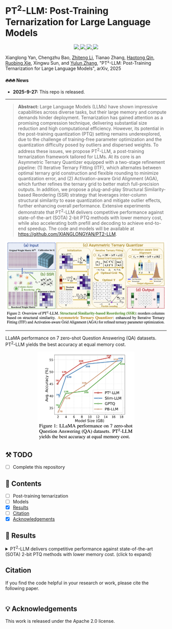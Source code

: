 # PT<sup>2</sup>-LLM: Post-Training Ternarization for Large Language Models

<p align="center">
  <a href="">
    <img src="https://img.shields.io/badge/Paper-arXiv-red?logo=arxiv&logoSvg">
  </a>
  <a href="https://github.com/XIANGLONGYAN/PT2-LLM/releases/tag/supp/supp_v2.pdf">
    <img src="https://img.shields.io/badge/Supplementary_material-Paper-orange.svg">
<!--   </a>
  <a href="https://github.com/XIANGLONGYAN/PT2-LLM/releases/tag/paper">
    <img src="https://img.shields.io/github/downloads/frakenation/SODiff/total.svg"> -->
  </a>
  <a href="[https://github.com/frakenation/SODiff](https://github.com/XIANGLONGYAN/PT2-LLM)">
    <img src="https://visitor-badge.laobi.icu/badge?page_id=frakenation.SODiff&right_color=violet">
  </a>
  <a href="https://github.com/XIANGLONGYAN/PT2-LLM">
    <img src="https://img.shields.io/github/stars/frakenation/SODiff?style=social">
  </a>
</p>

Xianglong Yan, Chengzhu Bao, [Zhiteng Li](https://zhitengli.github.io), Tianao Zhang, [Haotong Qin](https://htqin.github.io/), [Ruobing Xie](https://ruobingxie.github.io/), Xingwu Sun, and [Yulun Zhang](http://yulunzhang.com/), "PT²-LLM: Post-Training Ternarization for Large Language Models", arXiv, 2025

#### 🔥🔥🔥 News

- **2025-9-27:** This repo is released.

---

> **Abstract:** Large Language Models (LLMs) have shown impressive capabilities across diverse tasks, but their large memory and compute demands hinder deployment. Ternarization has gained attention as a promising compression technique, delivering substantial size reduction and high computational efficiency. However, its potential in the post-training quantization (PTQ) setting remains underexplored, due to the challenge of training-free parameter optimization and the quantization difficulty posed by outliers and dispersed weights. To address these issues, we propose PT<sup>2</sup>-LLM, a post-training ternarization framework tailored for LLMs. At its core is an Asymmetric Ternary Quantizer equipped with a two-stage refinement pipeline: (1) Iterative Ternary Fitting (ITF), which alternates between optimal ternary grid construction and flexible rounding to minimize quantization error, and (2) Activation-aware Grid Alignment (AGA), which further refines the ternary grid to better match full-precision outputs. In addition, we propose a plug-and-play Structural Similarity-based Reordering (SSR) strategy that leverages inter-column structural similarity to ease quantization and mitigate outlier effects, further enhancing overall performance. Extensive experiments demonstrate that PT<sup>2</sup>-LLM delivers competitive performance against state-of-the-art (SOTA) 2-bit PTQ methods with lower memory cost, while also accelerating both prefill and decoding to achieve end-to-end speedup. The code and models will be available at https://github.com/XIANGLONGYAN/PT2-LLM.

![](figs/overview.png)

---

LLaMA performance on 7 zero-shot Question Answering (QA) datasets. PT<sup>2</sup>-LLM yields the best accuracy at equal memory cost.

<p align="center">
  <img width="60%" src="figs/teaser.png">
</p>

## ⚒️ TODO

* [ ] Complete this repository

## 🔗 Contents

- [ ] Post-training ternarization
- [ ] Models
- [x] [Results](#Results)
- [ ] [Citation](#Citation)
- [x] [Acknowledgements](#Acknowledgements)

## 🔎 Results

<details>
<summary>PT<sup>2</sup>-LLM delivers competitive performance against state-of-the-art (SOTA) 2-bit PTQ methods with lower memory cost. (click to expand)</summary>
<p align="center">
  <img width="100%" src="figs/table1.png">
</p>

</details>

## Citation

If you find the code helpful in your research or work, please cite the following paper.

```

```

## 💡 Acknowledgements

This work is released under the Apache 2.0 license.
